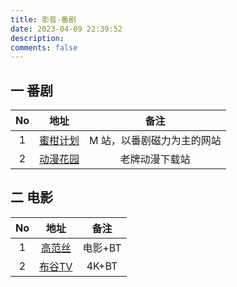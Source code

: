 ```yaml
---
title: 影音-番剧
date: 2023-04-09 22:39:52
description: 
comments: false
---
```


## 一 番剧

|  No  |                地址                |            备注            |
| :--: | :--------------------------------: | :------------------------: |
|  1   |  [蜜柑计划](https://mikanani.me/)  | M 站，以番剧磁力为主的网站 |
|  2   | [动漫花园](https://dmhy.b168.net/) |       老牌动漫下载站       |

## 二 电影

|  No  |               地址                |  备注   |
| :--: | :-------------------------------: | :-----: |
|  1   | [高范丝](https://www.yinfans.me/) | 电影+BT |
|  2   | [布谷TV](https://www.bugutv.org/) |  4K+BT  |

